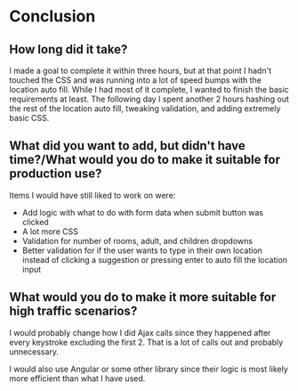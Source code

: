 # Conclusion

## How long did it take?

I made a goal to complete it within three hours, but at that point I hadn't touched the CSS and was running into a lot of speed bumps with the location auto fill. While I had most of it complete, I wanted to finish the basic requirements at least. The following day I spent another 2 hours hashing out the rest of the location auto fill, tweaking validation, and adding extremely basic CSS.

## What did you want to add, but didn't have time?/What would you do to make it suitable for production use?

Items I would have still liked to work on were: 

- Add logic with what to do with form data when submit button was clicked
- A lot more CSS
- Validation for number of rooms, adult, and children dropdowns
- Better validation for if the user wants to type in their own location instead of clicking a suggestion or pressing enter to auto fill the location input

## What would you do to make it more suitable for high traffic scenarios?

I would probably change how I did Ajax calls since they happened after every keystroke excluding the first 2. That is a lot of calls out and probably unnecessary. 

I would also use Angular or some other library since their logic is most likely more efficient than what I have used.
